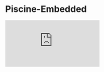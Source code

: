 # Piscine-Embedded

![Aperçu du PDF](https://github.com/ftTower/ftTower/blob/main/assets/Piscine-Embedded/day00/ex00/en.subject-4.pdf)
